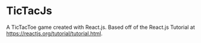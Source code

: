 # TicTacJs
A TicTacToe game created with React.js. Based off of the React.js Tutorial at https://reactjs.org/tutorial/tutorial.html.
